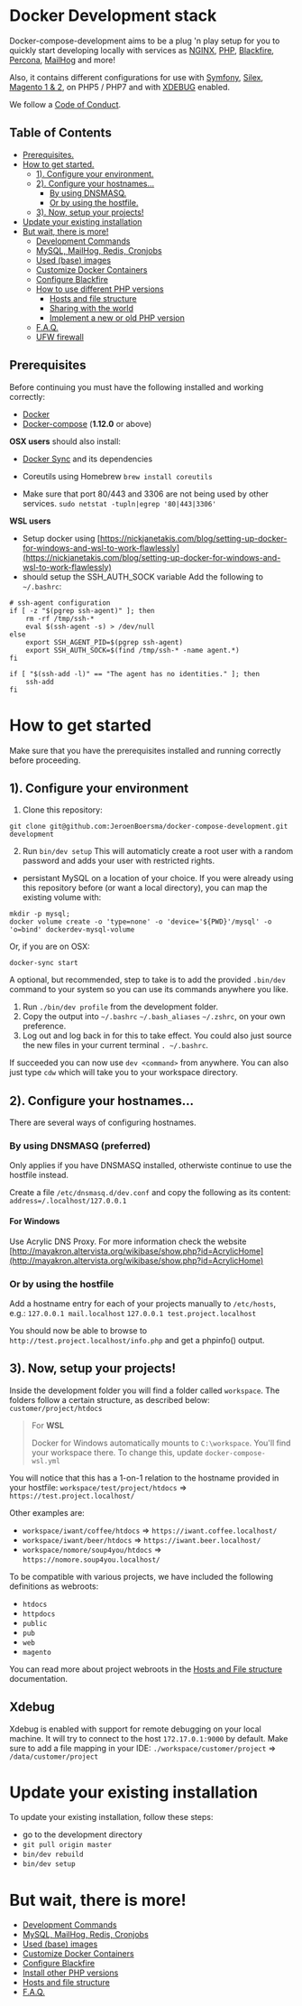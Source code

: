 # Docker Development stack

Docker-compose-development aims to be a plug 'n play setup for you to quickly start developing locally with services as [NGINX][4], [PHP][5], [Blackfire][6], [Percona][7], [MailHog][8] and more!

Also, it contains different configurations for use with [Symfony][9], [Silex][10], [Magento 1 & 2][11], on PHP5 / PHP7 and with [XDEBUG][12] enabled.

We follow a [Code of Conduct](docs/code-of-conduct.md).

## Table of Contents
* [Prerequisites.](#prerequisites)
* [How to get started.](#how-to-get-started)
	* [1). Configure your environment.](#1-configure-your-environment)
	* [2). Configure your hostnames...](#2-configure-your-hostnames)
		* [By using DNSMASQ.](#by-using-dnsmaws)
		* [Or by using the hostfile.](#or-by-using-the-hostfile)
	* [3). Now, setup your projects!](#3-now-setup-your-projects)
* [Update your existing installation](#update)
* [But wait, there is more!](#but-wait-there-is-more)
    * [Development Commands](docs/development-commands.md)
    * [MySQL, MailHog, Redis, Cronjobs](docs/mysql-mailhog-redis-cronjobs.md)
    * [Used (base) images](docs/used-base-images.md)
    * [Customize Docker Containers](docs/customize-docker-containers.md)
    * [Configure Blackfire](docs/configure-blackfire.md)
    * [How to use different PHP versions](docs/how-to-use-different-php-versions.md)
		* [Hosts and file structure](docs/hosts-and-file-structure.md)
		* [Sharing with the world](docs/sharing-with-the-world-via-ngrok.md)
		* [Implement a new or old PHP version](docs/installing-unsupported-php-versions.md)
    * [F.A.Q.](docs/faq.md)
    * [UFW firewall](docs/ufw-firewall.md)

## Prerequisites
Before continuing you must have the following installed and working correctly:

 - [Docker][1]
 - [Docker-compose][2] (**1.12.0** or above)

**OSX users** should also install:

 - [Docker Sync][3] and its dependencies
 - Coreutils using Homebrew `brew install coreutils`

 - Make sure that port 80/443 and 3306 are not being used by other services.
`sudo netstat -tupln|egrep '80|443|3306'`

**WSL users** 
- Setup docker using [https://nickjanetakis.com/blog/setting-up-docker-for-windows-and-wsl-to-work-flawlessly](https://nickjanetakis.com/blog/setting-up-docker-for-windows-and-wsl-to-work-flawlessly)
- should setup the SSH_AUTH_SOCK variable
Add the following to `~/.bashrc`:
```
# ssh-agent configuration
if [ -z "$(pgrep ssh-agent)" ]; then
    rm -rf /tmp/ssh-*
    eval $(ssh-agent -s) > /dev/null
else
    export SSH_AGENT_PID=$(pgrep ssh-agent)
    export SSH_AUTH_SOCK=$(find /tmp/ssh-* -name agent.*)
fi

if [ "$(ssh-add -l)" == "The agent has no identities." ]; then
    ssh-add
fi
```

# How to get started
Make sure that you have the prerequisites installed and running correctly before proceeding.

## 1). Configure your environment
 1. Clone this repository:
```
git clone git@github.com:JeroenBoersma/docker-compose-development.git development
```
 2. Run `bin/dev setup`
This will automaticly create a root user with a random password and adds your user with restricted rights.


* persistant MySQL on a location of your choice.
If you were already using this repository before (or want a local directory), you can map the existing volume with:
```
mkdir -p mysql;
docker volume create -o 'type=none' -o 'device='${PWD}'/mysql' -o 'o=bind' dockerdev-mysql-volume
```
Or, if you are on OSX:
```
docker-sync start
```

A optional, but recommended, step to take is to add the provided `.bin/dev` command to your system so you can use its commands anywhere you like.

 1. Run `./bin/dev profile` from the development folder.
 2. Copy the output into `~/.bashrc` `~/.bash_aliases` `~/.zshrc`, on your own preference.
 3. Log out and log back in for this to take effect. You could also just source the new files in your current terminal `. ~/.bashrc`.

If succeeded you can now use `dev <command>` from anywhere.
You can also just type `cdw` which will take you to your workspace directory.

## 2). Configure your hostnames...
There are several ways of configuring hostnames.

### By using DNSMASQ (preferred)
Only applies if you have DNSMASQ installed, otherwiste continue to use the hostfile instead.

Create a file `/etc/dnsmasq.d/dev.conf` and copy the following as its content:
`address=/.localhost/127.0.0.1`

#### For Windows
Use Acrylic DNS Proxy. For more information check the website [http://mayakron.altervista.org/wikibase/show.php?id=AcrylicHome](http://mayakron.altervista.org/wikibase/show.php?id=AcrylicHome)

### Or by using the hostfile
Add a hostname entry for each of your projects manually to `/etc/hosts`, e.g.:
`127.0.0.1 mail.localhost`
`127.0.0.1 test.project.localhost`

You should now be able to browse to `http://test.project.localhost/info.php` and get a phpinfo() output.

## 3). Now, setup your projects!
Inside the development folder you will find a folder called `workspace`. The folders follow a certain structure, as described below:
`customer/project/htdocs`

> For **WSL**
>
> Docker for Windows automatically mounts to `C:\workspace`. You'll find your workspace there. To change this, update `docker-compose-wsl.yml`

You will notice that this has a 1-on-1 relation to the hostname provided in your hostfile:
`workspace/test/project/htdocs` => `https://test.project.localhost/`

Other examples are:
- `workspace/iwant/coffee/htdocs` => `https://iwant.coffee.localhost/`
- `workspace/iwant/beer/htdocs` => `https://iwant.beer.localhost/`
- `workspace/nomore/soup4you/htdocs` => `https://nomore.soup4you.localhost/`

To be compatible with various projects, we have included the following definitions as webroots:

 - `htdocs`
 - `httpdocs`
 - `public`
 - `pub`
 - `web`
 - `magento`

You can read more about project webroots in the [Hosts and File structure](docs/hosts-and-file-structure.md) documentation.

## Xdebug
Xdebug is enabled with support for remote debugging on your local machine.
It will try to connect to the host `172.17.0.1:9000` by default.
Make sure to add a file mapping in your IDE:
`./workspace/customer/project` => `/data/customer/project`

# Update your existing installation

To update your existing installation, follow these steps:

- go to the development directory
- `git pull origin master`
- `bin/dev rebuild`
- `bin/dev setup`


# But wait, there is more!
* [Development Commands](docs/development-commands.md)
* [MySQL, MailHog, Redis, Cronjobs](docs/mysql-mailhog-redis-cronjobs.md)
* [Used (base) images](docs/used-base-images.md)
* [Customize Docker Containers](docs/customize-docker-containers.md)
* [Configure Blackfire](docs/configure-blackfire.md)
* [Install other PHP versions](docs/install-other-php-versions.md)
* [Hosts and file structure](docs/hosts-and-file-structure.md)
* [F.A.Q.](docs/faq.md)

[1]: https://docs.docker.com
[2]: https://docs.docker.com/compose/install/
[3]: http://docker-sync.io/
[4]: https://nginx.org/en/
[5]: https://secure.php.net/
[6]: https://blackfire.io/
[7]: https://www.percona.com/
[8]: https://github.com/mailhog/MailHog
[9]: https://symfony.com/
[10]: https://silex.sensiolabs.org/
[11]: https://magento.com/
[12]: https://xdebug.org/
